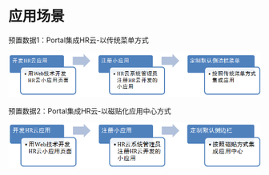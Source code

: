 # 应用场景

预置数据1：Portal集成HR云-以传统菜单方式

![](/articles/workbench/1-/image/image56.png)

预置数据2：Portal集成HR云-以磁贴化应用中心方式

![](/articles/workbench/1-/image/image57.png)
